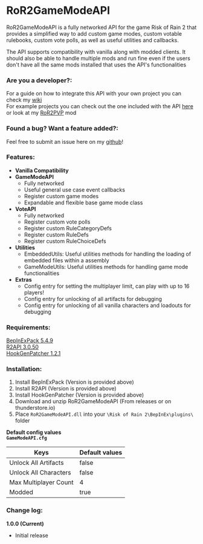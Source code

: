 # RoR2GameModeAPI
RoR2GameModeAPI is a fully networked API for the game Risk of Rain 2 that provides a simplified way to add custom game modes, custom votable rulebooks, custom vote polls, as well as useful utilities and callbacks.

The API supports compatibility with vanilla along with modded clients. It should also be able to handle multiple mods and run fine even if the users don't have all the same mods installed that uses the API's functionalities

### Are you a developer?:  
For a guide on how to integrate this API with your own project you can check my [wiki](https://github.com/tung362/RoR2GameModeAPI/wiki)  
For example projects you can check out the one included with the API [here](Example/) or look at my [RoR2PVP](https://github.com/tung362/RoR2PVP) mod  

### Found a bug? Want a feature added?:  
Feel free to submit an issue here on my [github](https://github.com/tung362/RoR2GameModeAPI/issues)!  

### Features:  
- **Vanilla Compatibility**
- **GameModeAPI**
  - Fully networked  
  - Useful general use case event callbacks  
  - Register custom game modes  
  - Expandable and flexible base game mode class
- **VoteAPI**
  - Fully networked  
  - Register custom vote polls  
  - Register custom RuleCategoryDefs  
  - Register custom RuleDefs  
  - Register custom RuleChoiceDefs  
- **Utilities**
  - EmbeddedUtils: Useful utilities methods for handling the loading of embedded files within a assembly
  - GameModeUtils: Useful utilities methods for handling game mode functionalities
- **Extras**
  - Config entry for setting the multiplayer limit, can play with up to 16 players!
  - Config entry for unlocking of all artifacts for debugging
  - Config entry for unlocking of all vanilla characters and loadouts for debugging

### Requirements:  
[BepInExPack 5.4.9](https://thunderstore.io/package/download/bbepis/BepInExPack/5.4.9/)  
[R2API 3.0.50](https://thunderstore.io/package/download/tristanmcpherson/R2API/3.0.50/)  
[HookGenPatcher 1.2.1](https://thunderstore.io/package/download/RiskofThunder/HookGenPatcher/1.2.1/)  

### Installation:  
1. Install BepInExPack (Version is provided above)
2. Install R2API (Version is provided above)
3. Install HookGenPatcher (Version is provided above)
4. Download and unzip RoR2GameModeAPI (From releases or on thunderstore.io)
5. Place `RoR2GameModeAPI.dll` into your `\Risk of Rain 2\BepInEx\plugins\` folder

**Default config values**  
**`GameModeAPI.cfg`**  

| Keys                          | Default values |
| ----------------------------- | -------------- |
| Unlock All Artifacts          |         false  |
| Unlock All Characters         |         false  |
| Max Multiplayer Count         |             4  |
| Modded                        |          true  |

### Change log:  
**1.0.0 (Current)**  
- Initial release  

